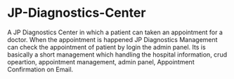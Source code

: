 # JP-Diagnostics-Center
A JP Diagnostics Center in which a patient can taken an appointment for a doctor. When the appointment is happened JP Diagnostics Management can check the appointment of patient by login the admin panel. Its is basically a short management which handling the hospital information, crud opeartion, appointment management, admin panel, Appointment Confirmation on Email.
